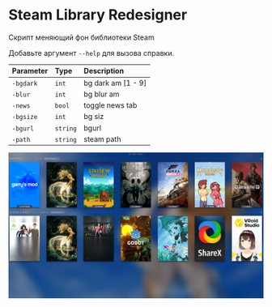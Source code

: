 
# Steam Library Redesigner

Скрипт меняющий фон библиотеки Steam

Добавьте аргумент `--help` для вызова справки.

| Parameter | Type     | Description           |
| :-------- | :------- | :-------------------- |
| `-bgdark` | `int`    | bg dark am [1 - 9]    |
| `-blur`   | `int`    | bg blur am            |
| `-news`   | `bool`   | toggle news tab       |
| `-bgsize` | `int`    | bg siz                |
| `-bgurl`  | `string` | bgurl                 |
| `-path`   | `string` | steam path            |

![Logo](https://github.com/Michael-Soyka/steam-lib-designer/blob/master/prev.PNG?raw=true)
